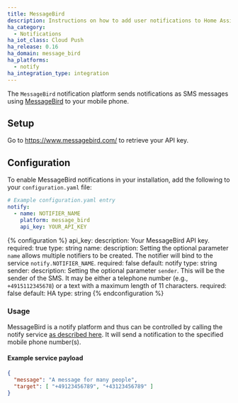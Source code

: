 ```yaml
---
title: MessageBird
description: Instructions on how to add user notifications to Home Assistant.
ha_category:
  - Notifications
ha_iot_class: Cloud Push
ha_release: 0.16
ha_domain: message_bird
ha_platforms:
  - notify
ha_integration_type: integration
---
```


The `MessageBird` notification platform sends notifications as SMS messages using [MessageBird](https://www.messagebird.com/) to your mobile phone.

## Setup

Go to https://www.messagebird.com/ to retrieve your API key.

## Configuration

To enable MessageBird notifications in your installation, add the following to your `configuration.yaml` file:

```yaml
# Example configuration.yaml entry
notify:
  - name: NOTIFIER_NAME
    platform: message_bird
    api_key: YOUR_API_KEY
```

{% configuration %}
api_key:
  description: Your MessageBird API key.
  required: true
  type: string
name:
  description: Setting the optional parameter `name` allows multiple notifiers to be created. The notifier will bind to the service `notify.NOTIFIER_NAME`.
  required: false
  default: notify
  type: string
sender:
  description: Setting the optional parameter `sender`. This will be the sender of the SMS. It may be either a telephone number (e.g., `+4915112345678`) or a text with a maximum length of 11 characters.
  required: false
  default: HA
  type: string
{% endconfiguration %}

### Usage

MessageBird is a notify platform and thus can be controlled by calling the notify service [as described here](/integrations/notify/). It will send a notification to the specified mobile phone number(s).

#### Example service payload

```json
{
  "message": "A message for many people",
  "target": [ "+49123456789", "+43123456789" ]
}
```
